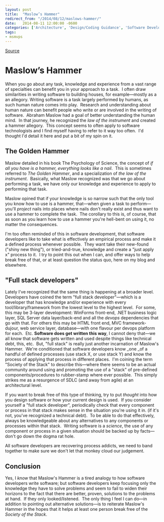 ```yaml
---
layout: post
title:  "Maslow’s Hammer"
redirect_from: "/2014/08/12/maslows-hammer/"
date:   2014-08-11 12:00:00 -0600
categories: ['Architecture', 'Design/Coding Guidance', 'Software Development', 'Software Development Guidance', 'Software Development Practices', 'Tips']
tags:
- msmvps
---
```

[Source](http://pr-blog.azurewebsites.net/2014/08/12/maslows-hammer/ "Permalink to Maslow’s Hammer")

# Maslow’s Hammer

When you go about any task, knowledge and experience from a vast range of specialties can benefit you in your approach to a task.  I often draw similarities in writing software to building houses, for example—mostly as a an allegory. Writing software is a task largely performed by humans, as such human nature comes into play.  Research and understanding about human nature can benefit people who write or are involved in the writing of software.  Abraham Maslow had a goal of better understanding the human mind.  In that journey, he recognized the _law of the instrument_ and created a hammer allegory.  This concept seems to often apply to software technologists and I find myself having to refer to it way too often.  I'd thought I'd detail it here and put a bit of my spin on it.

## The Golden Hammer

Maslow detailed in his book The Psychology of Science, the concept of _if all you have is a hammer, everything looks like a nail_.  This is sometimes referred to _The Golden Hammer_, and a specialization of _the law of the instrument_.  Basically, what Maslow recognized was that we go about performing a task, we have only our knowledge and experience to apply to performing that task.

Maslow opined that if your knowledge is so narrow such that the only tool you know how to use is a hammer, that—when given a task to perform—you'll _project_ nails into places where nails don't really exist and thus want to use a hammer to complete the task.  The corollary to this is, of course, that as soon as you learn how to use a hammer you're hell-bent on using it, no matter the consequences.

I'm too often reminded of this in software development, that software developers like to take what is effectively an empirical process and make it a defined process whenever possible.  They want take their new-found ("shiny new thing"), or tried-and-true, knowledge and create a "just apply x" process to it.  I try to point this out when I can, and offer ways to help break free of that, or at least question the status quo, here on my blog and elsewhere.

## "Full stack developers"

Lately I've recognized that the same thing is happening at a broader level.  Developers have coined the term "full stack developer"—which is a developer that has knowledge and/or experience with every tool/library/framework from the lowest level to the highest level.  For some, this may be 3-layer development: WinForms front-end, .NET business logic layer, SQL Server data layer/back-end and all the _devops_ dependencies that go with that. For others this may be HTML front end, MVC framework-dujour, web service layer, database—with one flavour per devops platform for each.  Etc. **Software does get written this way**, I cannot deny that—we all know that software gets written and used despite things like technical debt, this, etc.  But, "full stack" is really just another incarnation of Maslow's Hammer.  We're conditioned that software developers know _one _of a handful of defined processes (use stack X, or use stack Y) and know the process of applying that process in different places.  I'm coining the term "Society of the Stack" to describe this—where there seems to be an actual community around using and promoting the use of a "stack" of pre-defined components/procedures to rubber-stamp where ever possible.  This simply strikes me as a resurgence of SDLC (and away from agile) at an architectural level.

If you want to break free of this type of thinking, try to put _thought_ into how you design software or how your current design is used.  If you consider yourself a "full stack developer", periodically check that every component or process in that stack makes sense in the situation you're using it in. (if it's not, you've recognized a technical debt).  To be able to do that effectively, always be knowledgeable about any alternatives to any components or processes within that stack.  Writing software is a _science_, the use of any component or process in a given situation should be backed up by facts—don't go down the dogma rat hole.

All software developers are recovering process addicts, we need to band together to make sure we don't let that monkey cloud our judgement.

## Conclusion

Yes, I _know_ that Maslow's Hammer is a tired analogy to how software developers write software; but software developers keep focusing only the knowledge they have to solve problems and seem to fail to widen their horizons to the fact that there are better, proven, solutions to the problems at hand.  If they only looked/listened.  The only thing I feel I can do—in addition to pointing out alternative solutions—is to reiterate Maslow's Hammer in the hopes that it helps at least one person break free of the _Society of the Stack_.


